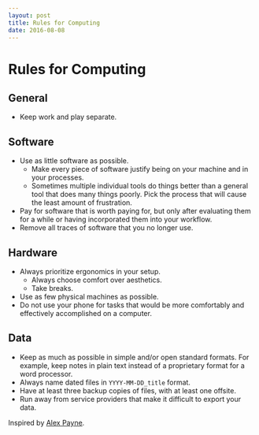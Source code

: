 ```yaml
---
layout: post
title: Rules for Computing
date: 2016-08-08
---
```


# Rules for Computing

## General

- Keep work and play separate.

## Software

- Use as little software as possible.
  - Make every piece of software justify being on your machine and in your processes.
  - Sometimes multiple individual tools do things better than a general tool that does many things poorly. Pick the process that will cause the least amount of frustration.
- Pay for software that is worth paying for, but only after evaluating them for a while or having incorporated them into your workflow.
- Remove all traces of software that you no longer use.

## Hardware

- Always prioritize ergonomics in your setup.
  - Always choose comfort over aesthetics.
  - Take breaks.
- Use as few physical machines as possible.
- Do not use your phone for tasks that would be more comfortably and effectively accomplished on a computer.

## Data

- Keep as much as possible in simple and/or open standard formats. For example, keep notes in plain text instead of a proprietary format for a word processor.
- Always name dated files in `YYYY-MM-DD_title` format.
- Have at least three backup copies of files, with at least one offsite.
- Run away from service providers that make it difficult to export your data.

Inspired by [Alex Payne](https://al3x.net/posts/2008/09/08/al3xs-rules-for-computing-happiness.html).
